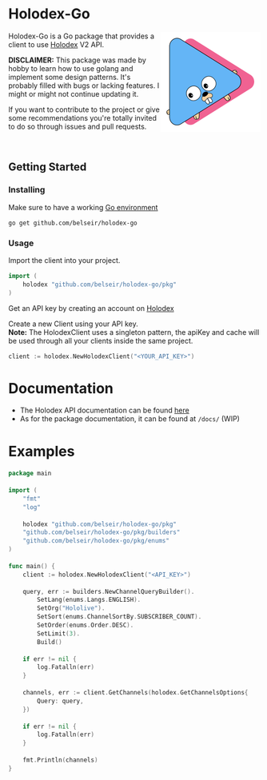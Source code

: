 # Holodex-Go

<img align="right" alt="Holodex-Go logo" src="docs/img/holodexgo.png" width="200">

Holodex-Go is a Go package that provides a client to use [Holodex](https://holodex.net/) V2 API.

**DISCLAIMER:** This package was made by hobby to learn how to use golang and implement some design patterns. It's probably filled with bugs or lacking features. I might or might not continue updating it.

If you want to contribute to the project or give some recommendations you're totally invited to do so through issues and pull requests.

<br />

## Getting Started

### Installing

Make sure to have a working [Go environment](https://go.dev/doc/install)

```
go get github.com/belseir/holodex-go
```

### Usage

Import the client into your project.

```go
import (
    holodex "github.com/belseir/holodex-go/pkg"
)
```

Get an API key by creating an account on [Holodex](https://holodex.net/)

Create a new Client using your API key.\
**Note:** The HolodexClient uses a singleton pattern, the apiKey and cache will be used through all your clients inside the same project.

```go
client := holodex.NewHolodexClient("<YOUR_API_KEY>")
```

# Documentation

- The Holodex API documentation can be found [here](https://docs.holodex.net/)
- As for the package documentation, it can be found at `/docs/` (WIP)

# Examples

```go
package main

import (
	"fmt"
	"log"

	holodex "github.com/belseir/holodex-go/pkg"
	"github.com/belseir/holodex-go/pkg/builders"
	"github.com/belseir/holodex-go/pkg/enums"
)

func main() {
    client := holodex.NewHolodexClient("<API_KEY>")

    query, err := builders.NewChannelQueryBuilder().
		SetLang(enums.Langs.ENGLISH).
		SetOrg("Hololive").
		SetSort(enums.ChannelSortBy.SUBSCRIBER_COUNT).
		SetOrder(enums.Order.DESC).
		SetLimit(3).
		Build()

    if err != nil {
        log.Fatalln(err)
    }

    channels, err := client.GetChannels(holodex.GetChannelsOptions{
        Query: query,
    })

    if err != nil {
        log.Fatalln(err)
    }

    fmt.Println(channels)
}
```
